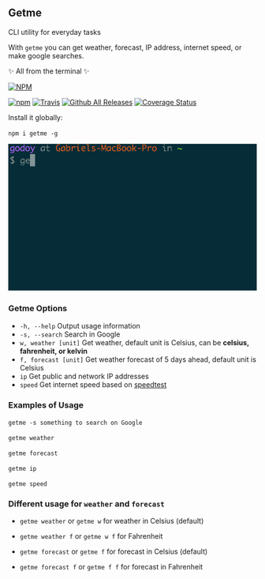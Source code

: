 ## Getme
CLI utility for everyday tasks

With `getme` you can get weather, forecast, IP address, internet speed, or make google searches. 

✨ All from the terminal ✨ 

[![NPM](https://nodei.co/npm/getme.png?downloads=true)](https://nodei.co/npm/getme/)

[![npm](https://img.shields.io/npm/v/getme.svg)](https://www.npmjs.com/package/getme)
[![Travis](https://img.shields.io/travis/rust-lang/rust.svg)]()
[![Github All Releases](https://img.shields.io/github/downloads/gabrielgodoy/getme/total.svg)]()
[![Coverage Status](https://coveralls.io/repos/github/gabrielgodoy/getme/badge.svg?branch=master)](https://coveralls.io/github/gabrielgodoy/getme?branch=master)

Install it globally:

`npm i getme -g`

![Demo](demo.gif)

### Getme Options

- `-h, --help`  Output usage information
- `-s, --search`  Search in Google
- `w, weather [unit]`  Get weather, default unit is Celsius, can be **celsius, fahrenheit, or kelvin**
- `f, forecast [unit]`  Get weather forecast of 5 days ahead, default unit is Celsius
- `ip`  Get public and network IP addresses
- `speed`  Get internet speed based on [speedtest](http://www.speedtest.net/)

### Examples of Usage

`getme -s something to search on Google`

`getme weather`

`getme forecast`

`getme ip`

`getme speed`

### Different usage for `weather` and `forecast`

- `getme weather`  or  `getme w`  for weather in Celsius (default)
- `getme weather f`  or  `getme w f`  for Fahrenheit

- `getme forecast`  or  `getme f` for forecast in Celsius (default) 
- `getme forecast f`  or  `getme f f` for forecast in Fahrenheit
